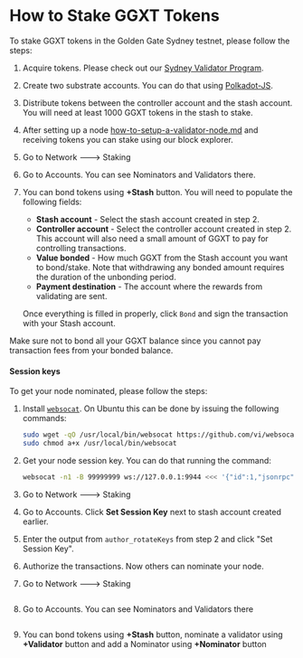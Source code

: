 # How to Stake GGXT Tokens

To stake GGXT tokens in the Golden Gate Sydney testnet, please follow the steps:

1. Acquire tokens. Please check out our [Sydney Validator Program](../sydney-testnet/sydney-validator-programme.md "Sydney Validator Program").
2. Create two substrate accounts. You can do that using [Polkadot-JS](../developer-documentation/wallets/polkadotjs.md).
3. Distribute tokens between the controller account and the stash account. You will need at least 1000 GGXT tokens in the stash to stake.
4. After setting up a node [how-to-setup-a-validator-node.md](how-to-setup-a-validator-node.md "mention") and receiving tokens you can stake using our block explorer.
5. Go to Network 🡒 Staking
6. Go to Accounts. You can see Nominators and Validators there.
7.  You can bond tokens using **+Stash** button. You will need to populate the following fields:

    * **Stash account** - Select the stash account created in step 2.
    * **Controller account** - Select the controller account created in step 2. This account will also need a small amount of GGXT to pay for controlling transactions.
    * **Value bonded** - How much GGXT from the Stash account you want to bond/stake. Note that withdrawing any bonded amount requires the duration of the unbonding period.
    * **Payment destination** - The account where the rewards from validating are sent.

    Once everything is filled in properly, click `Bond` and sign the transaction with your Stash account.

Make sure not to bond all your GGXT balance since you cannot pay transaction fees from your bonded balance.

#### Session keys

To get your node nominated, please follow the steps:

1.  Install [`websocat`](https://github.com/vi/websocat). On Ubuntu this can be done by issuing the following commands:

    ```bash
    sudo wget -qO /usr/local/bin/websocat https://github.com/vi/websocat/releases/latest/download/websocat.x86_64-unknown-linux-musl
    sudo chmod a+x /usr/local/bin/websocat
    ```

2.  Get your node session key. You can do that running the command:

    ```bash
    websocat -n1 -B 99999999 ws://127.0.0.1:9944 <<< '{"id":1,"jsonrpc":"2.0","method":"author_rotateKeys","params":[]}'
    ```

3. Go to Network 🡒 Staking
4. Go to Accounts. Click **Set Session Key** next to stash account created earlier.
5. Enter the output from `author_rotateKeys` from step 2 and click "Set Session Key".
6. Authorize the transactions. Now others can nominate your node.
7.  Go to Network 🡒 Staking

    <figure><img src="../.gitbook/assets/image (4) (1) (1).png" alt=""><figcaption></figcaption></figure>
8.  Go to Accounts. You can see Nominators and Validators there

    <figure><img src="../.gitbook/assets/image (3) (1).png" alt=""><figcaption></figcaption></figure>
9.  You can bond tokens using **+Stash** button, nominate a validator using **+Validator** button and add a Nominator using **+Nominator** button

    <figure><img src="../.gitbook/assets/image (1).png" alt=""><figcaption></figcaption></figure>
